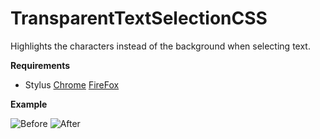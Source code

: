 # TransparentTextSelectionCSS
Highlights the characters instead of the background when selecting text.

**Requirements**
- Stylus [Chrome](https://chrome.google.com/webstore/detail/stylus/clngdbkpkpeebahjckkjfobafhncgmne) [FireFox](https://addons.mozilla.org/en-CA/firefox/addon/styl-us/)

**Example**

![Before](https://github.com/tadghh/TransparentTextSelectionCSS/blob/main/unknown%20(1).png) ![After](https://github.com/tadghh/TransparentTextSelectionCSS/blob/main/unknown%20(2).png)

